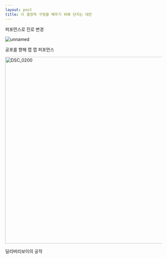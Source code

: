 ```yaml
---
layout: post
title: 이 결정적 구멍을 메우기 위해 던지는 대안
---
```



퍼포먼스로 진로 변경 

![unnamed](https://user-images.githubusercontent.com/82706829/117338941-1dbd9780-aeda-11eb-96a1-53c2f129d8d5.jpg)

공포를 향해 잽 잽 퍼포먼스

<img width="600px" alt="DSC_0200" src="https://user-images.githubusercontent.com/82706829/117388612-07d5c400-af26-11eb-85ec-5262d1f182f8.jpg">

딜리버리보이의 공작
